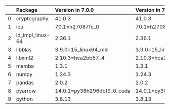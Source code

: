 <!-- markdown-link-check-disable -->

|    | Package          | Version in 7.0.0           | Version in 7.1.0           | Status   |
|---:|:-----------------|:---------------------------|:---------------------------|:---------|
|  0 | cryptography     | 41.0.3                     | 41.0.3                     |          |
|  1 | icu              | 70.1=h27087fc_0            | 70.1=h27087fc_0            |          |
|  2 | ld_impl_linux-64 | 2.36.1                     | 2.36.1                     |          |
|  3 | libblas          | 3.9.0=15_linux64_mkl       | 3.9.0=15_linux64_mkl       |          |
|  4 | libxml2          | 2.10.3=hca2bb57_4          | 2.10.3=hca2bb57_4          |          |
|  5 | mamba            | 1.3.1                      | 1.3.1                      |          |
|  6 | numpy            | 1.24.3                     | 1.24.3                     |          |
|  7 | pandas           | 2.0.2                      | 2.0.2                      |          |
|  8 | pyarrow          | 14.0.1=py38h296dbf9_0_cuda | 14.0.1=py38h296dbf9_0_cuda |          |
|  9 | python           | 3.8.13                     | 3.8.13                     |          |